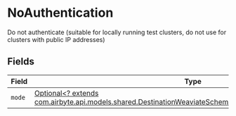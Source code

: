 # NoAuthentication

Do not authenticate (suitable for locally running test clusters, do not use for clusters with public IP addresses)


## Fields

| Field                                                                                                                                                                                         | Type                                                                                                                                                                                          | Required                                                                                                                                                                                      | Description                                                                                                                                                                                   |
| --------------------------------------------------------------------------------------------------------------------------------------------------------------------------------------------- | --------------------------------------------------------------------------------------------------------------------------------------------------------------------------------------------- | --------------------------------------------------------------------------------------------------------------------------------------------------------------------------------------------- | --------------------------------------------------------------------------------------------------------------------------------------------------------------------------------------------- |
| `mode`                                                                                                                                                                                        | [Optional<? extends com.airbyte.api.models.shared.DestinationWeaviateSchemasIndexingAuthAuthenticationMode>](../../models/shared/DestinationWeaviateSchemasIndexingAuthAuthenticationMode.md) | :heavy_minus_sign:                                                                                                                                                                            | N/A                                                                                                                                                                                           |